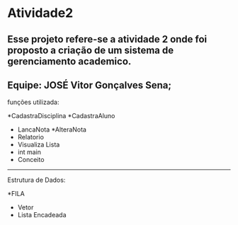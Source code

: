 # Atividade2
Esse projeto refere-se a atividade 2 onde foi proposto a criação de um sistema de gerenciamento academico. 
--------------------------------------
Equipe: JOSÉ Vitor Gonçalves Sena;
--------------------------------------
funções utilizada:


*CadastraDisciplina
*CadastraAluno
* LancaNota
*AlteraNota
* Relatorio
* Visualiza Lista
* int main
* Conceito
----------------------------------
Estrutura de Dados:


*FILA
* Vetor
* Lista Encadeada
